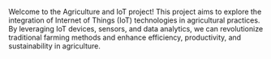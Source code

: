 Welcome to the Agriculture and IoT project! This project aims to explore the integration of Internet of Things (IoT) technologies in agricultural practices. By leveraging IoT devices, sensors, and data analytics, we can revolutionize traditional farming methods and enhance efficiency, productivity, and sustainability in agriculture.

